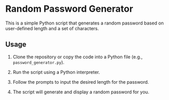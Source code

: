 # Random Password Generator

This is a simple Python script that generates a random password based on user-defined length and a set of characters.

## Usage

1. Clone the repository or copy the code into a Python file (e.g., `password_generator.py`).

2. Run the script using a Python interpreter.

3. Follow the prompts to input the desired length for the password.

4. The script will generate and display a random password for you.

